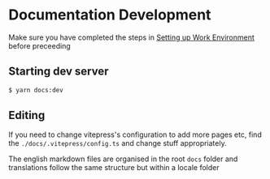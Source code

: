 # Documentation Development

Make sure you have completed the steps in [Setting up Work Environment](./setting_up_environment.md) before preceeding

## Starting dev server

```sh
$ yarn docs:dev
```

## Editing

If you need to change vitepress's configuration to add more pages etc, find the `./docs/.vitepress/config.ts` and change stuff appropriately.

The english markdown files are organised in the root `docs` folder and translations follow the same structure but within a locale folder
